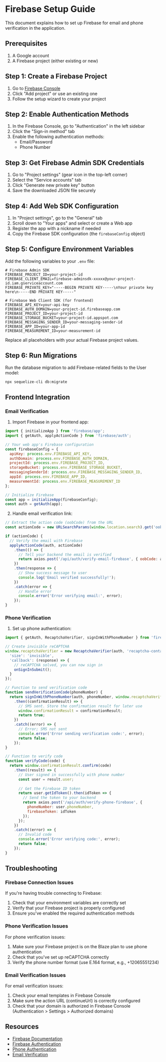 # Firebase Setup Guide

This document explains how to set up Firebase for email and phone verification in the application.

## Prerequisites

1. A Google account
2. A Firebase project (either existing or new)

## Step 1: Create a Firebase Project

1. Go to [Firebase Console](https://console.firebase.google.com/)
2. Click "Add project" or use an existing one
3. Follow the setup wizard to create your project

## Step 2: Enable Authentication Methods

1. In the Firebase Console, go to "Authentication" in the left sidebar
2. Click the "Sign-in method" tab
3. Enable the following authentication methods:
   - Email/Password
   - Phone Number

## Step 3: Get Firebase Admin SDK Credentials

1. Go to "Project settings" (gear icon in the top-left corner)
2. Select the "Service accounts" tab
3. Click "Generate new private key" button
4. Save the downloaded JSON file securely

## Step 4: Add Web SDK Configuration

1. In "Project settings", go to the "General" tab
2. Scroll down to "Your apps" and select or create a Web app
3. Register the app with a nickname if needed
4. Copy the Firebase SDK configuration (the `firebaseConfig` object)

## Step 5: Configure Environment Variables

Add the following variables to your `.env` file:

```
# Firebase Admin SDK
FIREBASE_PROJECT_ID=your-project-id
FIREBASE_CLIENT_EMAIL=firebase-adminsdk-xxxxx@your-project-id.iam.gserviceaccount.com
FIREBASE_PRIVATE_KEY="-----BEGIN PRIVATE KEY-----\nYour private key here\n-----END PRIVATE KEY-----"

# Firebase Web Client SDK (for frontend)
FIREBASE_API_KEY=your-api-key
FIREBASE_AUTH_DOMAIN=your-project-id.firebaseapp.com
FIREBASE_PROJECT_ID=your-project-id
FIREBASE_STORAGE_BUCKET=your-project-id.appspot.com
FIREBASE_MESSAGING_SENDER_ID=your-messaging-sender-id
FIREBASE_APP_ID=your-app-id
FIREBASE_MEASUREMENT_ID=your-measurement-id
```

Replace all placeholders with your actual Firebase project values.

## Step 6: Run Migrations

Run the database migration to add Firebase-related fields to the User model:

```bash
npx sequelize-cli db:migrate
```

## Frontend Integration

### Email Verification

1. Import Firebase in your frontend app:

```javascript
import { initializeApp } from 'firebase/app';
import { getAuth, applyActionCode } from 'firebase/auth';

// Your web app's Firebase configuration
const firebaseConfig = {
  apiKey: process.env.FIREBASE_API_KEY,
  authDomain: process.env.FIREBASE_AUTH_DOMAIN,
  projectId: process.env.FIREBASE_PROJECT_ID,
  storageBucket: process.env.FIREBASE_STORAGE_BUCKET,
  messagingSenderId: process.env.FIREBASE_MESSAGING_SENDER_ID,
  appId: process.env.FIREBASE_APP_ID,
  measurementId: process.env.FIREBASE_MEASUREMENT_ID
};

// Initialize Firebase
const app = initializeApp(firebaseConfig);
const auth = getAuth(app);
```

2. Handle email verification link:

```javascript
// Extract the action code (oobCode) from the URL
const actionCode = new URLSearchParams(window.location.search).get('oobCode');

if (actionCode) {
  // Verify the email with Firebase
  applyActionCode(auth, actionCode)
    .then(() => {
      // Tell your backend the email is verified
      return axios.post('/api/auth/verify-email-firebase', { oobCode: actionCode });
    })
    .then(response => {
      // Show success message to user
      console.log('Email verified successfully!');
    })
    .catch(error => {
      // Handle error
      console.error('Error verifying email:', error);
    });
}
```

### Phone Verification

1. Set up phone authentication:

```javascript
import { getAuth, RecaptchaVerifier, signInWithPhoneNumber } from 'firebase/auth';

// Create invisible reCAPTCHA
window.recaptchaVerifier = new RecaptchaVerifier(auth, 'recaptcha-container', {
  'size': 'invisible',
  'callback': (response) => {
    // reCAPTCHA solved, you can now sign in
    onSignInSubmit();
  }
});

// Function to send verification code
function sendVerificationCode(phoneNumber) {
  return signInWithPhoneNumber(auth, phoneNumber, window.recaptchaVerifier)
    .then((confirmationResult) => {
      // SMS sent. Store the confirmation result for later use
      window.confirmationResult = confirmationResult;
      return true;
    })
    .catch((error) => {
      // Error; SMS not sent
      console.error('Error sending verification code:', error);
      return false;
    });
}

// Function to verify code
function verifyCode(code) {
  return window.confirmationResult.confirm(code)
    .then((result) => {
      // User signed in successfully with phone number
      const user = result.user;
      
      // Get the Firebase ID token
      return user.getIdToken().then(idToken => {
        // Send the token to your backend
        return axios.post('/api/auth/verify-phone-firebase', {
          phoneNumber: user.phoneNumber,
          firebaseToken: idToken
        });
      });
    })
    .catch((error) => {
      // Invalid code
      console.error('Error verifying code:', error);
      return false;
    });
}
```

## Troubleshooting

### Firebase Connection Issues

If you're having trouble connecting to Firebase:

1. Check that your environment variables are correctly set
2. Verify that your Firebase project is properly configured
3. Ensure you've enabled the required authentication methods

### Phone Verification Issues

For phone verification issues:

1. Make sure your Firebase project is on the Blaze plan to use phone authentication
2. Check that you've set up reCAPTCHA correctly
3. Verify the phone number format (use E.164 format, e.g., +12065551234)

### Email Verification Issues

For email verification issues:

1. Check your email templates in Firebase Console
2. Make sure the action URL (continueUrl) is correctly configured
3. Check that your domain is authorized in Firebase Console (Authentication > Settings > Authorized domains)

## Resources

- [Firebase Documentation](https://firebase.google.com/docs)
- [Firebase Authentication](https://firebase.google.com/docs/auth)
- [Phone Authentication](https://firebase.google.com/docs/auth/web/phone-auth)
- [Email Verification](https://firebase.google.com/docs/auth/web/manage-users#send_a_user_a_verification_email) 